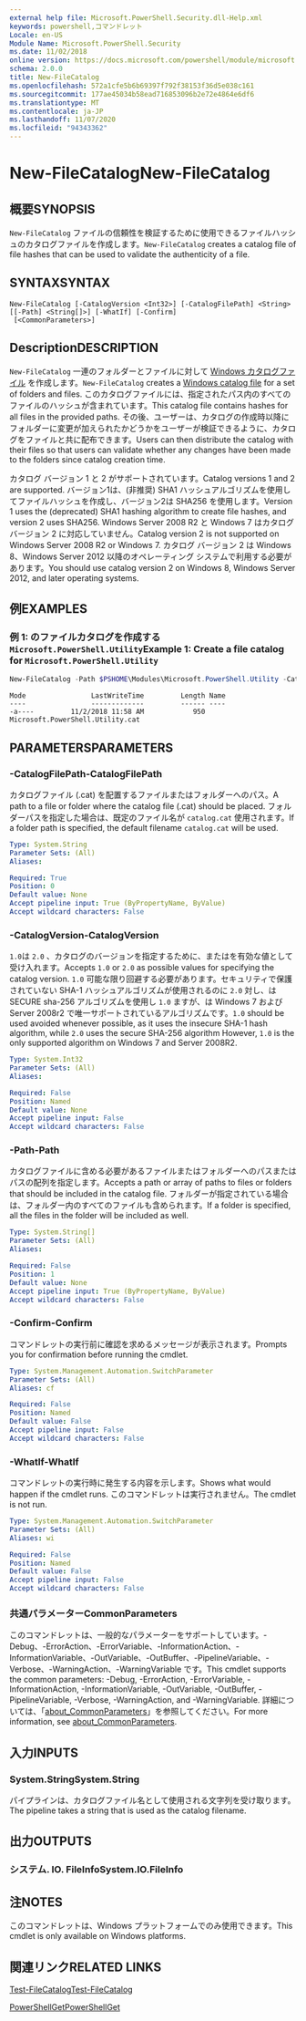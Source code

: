 ```yaml
---
external help file: Microsoft.PowerShell.Security.dll-Help.xml
keywords: powershell,コマンドレット
Locale: en-US
Module Name: Microsoft.PowerShell.Security
ms.date: 11/02/2018
online version: https://docs.microsoft.com/powershell/module/microsoft.powershell.security/new-filecatalog?view=powershell-5.1&WT.mc_id=ps-gethelp
schema: 2.0.0
title: New-FileCatalog
ms.openlocfilehash: 572a1cfe5b6b69397f792f38153f36d5e038c161
ms.sourcegitcommit: 177ae45034b58ead716853096b2e72e4864e6df6
ms.translationtype: MT
ms.contentlocale: ja-JP
ms.lasthandoff: 11/07/2020
ms.locfileid: "94343362"
---
```

# <span data-ttu-id="8bb85-103">New-FileCatalog</span><span class="sxs-lookup"><span data-stu-id="8bb85-103">New-FileCatalog</span></span>

## <span data-ttu-id="8bb85-104">概要</span><span class="sxs-lookup"><span data-stu-id="8bb85-104">SYNOPSIS</span></span>
<span data-ttu-id="8bb85-105">`New-FileCatalog` ファイルの信頼性を検証するために使用できるファイルハッシュのカタログファイルを作成します。</span><span class="sxs-lookup"><span data-stu-id="8bb85-105">`New-FileCatalog` creates a catalog file of file hashes that can be used to validate the authenticity of a file.</span></span>

## <span data-ttu-id="8bb85-106">SYNTAX</span><span class="sxs-lookup"><span data-stu-id="8bb85-106">SYNTAX</span></span>

```
New-FileCatalog [-CatalogVersion <Int32>] [-CatalogFilePath] <String> [[-Path] <String[]>] [-WhatIf] [-Confirm]
 [<CommonParameters>]
```

## <span data-ttu-id="8bb85-107">Description</span><span class="sxs-lookup"><span data-stu-id="8bb85-107">DESCRIPTION</span></span>

<span data-ttu-id="8bb85-108">`New-FileCatalog` 一連のフォルダーとファイルに対して [Windows カタログファイル](/windows-hardware/drivers/install/catalog-files) を作成します。</span><span class="sxs-lookup"><span data-stu-id="8bb85-108">`New-FileCatalog` creates a [Windows catalog file](/windows-hardware/drivers/install/catalog-files) for a set of folders and files.</span></span> <span data-ttu-id="8bb85-109">このカタログファイルには、指定されたパス内のすべてのファイルのハッシュが含まれています。</span><span class="sxs-lookup"><span data-stu-id="8bb85-109">This catalog file contains hashes for all files in the provided paths.</span></span> <span data-ttu-id="8bb85-110">その後、ユーザーは、カタログの作成時以降にフォルダーに変更が加えられたかどうかをユーザーが検証できるように、カタログをファイルと共に配布できます。</span><span class="sxs-lookup"><span data-stu-id="8bb85-110">Users can then distribute the catalog with their files so that users can validate whether any changes have been made to the folders since catalog creation time.</span></span>

<span data-ttu-id="8bb85-111">カタログ バージョン 1 と 2 がサポートされています。</span><span class="sxs-lookup"><span data-stu-id="8bb85-111">Catalog versions 1 and 2 are supported.</span></span> <span data-ttu-id="8bb85-112">バージョン1は、(非推奨) SHA1 ハッシュアルゴリズムを使用してファイルハッシュを作成し、バージョン2は SHA256 を使用します。</span><span class="sxs-lookup"><span data-stu-id="8bb85-112">Version 1 uses the (deprecated) SHA1 hashing algorithm to create file hashes, and version 2 uses SHA256.</span></span> <span data-ttu-id="8bb85-113">Windows Server 2008 R2 と Windows 7 はカタログ バージョン 2 に対応していません。</span><span class="sxs-lookup"><span data-stu-id="8bb85-113">Catalog version 2 is not supported on Windows Server 2008 R2 or Windows 7.</span></span> <span data-ttu-id="8bb85-114">カタログ バージョン 2 は Windows 8、Windows Server 2012 以降のオペレーティング システムで利用する必要があります。</span><span class="sxs-lookup"><span data-stu-id="8bb85-114">You should use catalog version 2 on Windows 8, Windows Server 2012, and later operating systems.</span></span>

## <span data-ttu-id="8bb85-115">例</span><span class="sxs-lookup"><span data-stu-id="8bb85-115">EXAMPLES</span></span>

### <span data-ttu-id="8bb85-116">例 1: のファイルカタログを作成する `Microsoft.PowerShell.Utility`</span><span class="sxs-lookup"><span data-stu-id="8bb85-116">Example 1: Create a file catalog for `Microsoft.PowerShell.Utility`</span></span>

```powershell
New-FileCatalog -Path $PSHOME\Modules\Microsoft.PowerShell.Utility -CatalogFilePath \temp\Microsoft.PowerShell.Utility.cat -CatalogVersion 2.0
```

```Output
Mode                LastWriteTime         Length Name
----                -------------         ------ ----
-a----         11/2/2018 11:58 AM            950 Microsoft.PowerShell.Utility.cat
```

## <span data-ttu-id="8bb85-117">PARAMETERS</span><span class="sxs-lookup"><span data-stu-id="8bb85-117">PARAMETERS</span></span>

### <span data-ttu-id="8bb85-118">-CatalogFilePath</span><span class="sxs-lookup"><span data-stu-id="8bb85-118">-CatalogFilePath</span></span>

<span data-ttu-id="8bb85-119">カタログファイル (.cat) を配置するファイルまたはフォルダーへのパス。</span><span class="sxs-lookup"><span data-stu-id="8bb85-119">A path to a file or folder where the catalog file (.cat) should be placed.</span></span> <span data-ttu-id="8bb85-120">フォルダーパスを指定した場合は、既定のファイル名が `catalog.cat` 使用されます。</span><span class="sxs-lookup"><span data-stu-id="8bb85-120">If a folder path is specified, the default filename `catalog.cat` will be used.</span></span>

```yaml
Type: System.String
Parameter Sets: (All)
Aliases:

Required: True
Position: 0
Default value: None
Accept pipeline input: True (ByPropertyName, ByValue)
Accept wildcard characters: False
```

### <span data-ttu-id="8bb85-121">-CatalogVersion</span><span class="sxs-lookup"><span data-stu-id="8bb85-121">-CatalogVersion</span></span>

<span data-ttu-id="8bb85-122">`1.0`は `2.0` 、カタログのバージョンを指定するために、またはを有効な値として受け入れます。</span><span class="sxs-lookup"><span data-stu-id="8bb85-122">Accepts `1.0` or `2.0` as possible values for specifying the catalog version.</span></span> <span data-ttu-id="8bb85-123">`1.0` 可能な限り回避する必要があります。セキュリティで保護されていない SHA-1 ハッシュアルゴリズムが使用されるのに `2.0` 対し、は SECURE sha-256 アルゴリズムを使用し `1.0` ますが、は Windows 7 および Server 2008r2 で唯一サポートされているアルゴリズムです。</span><span class="sxs-lookup"><span data-stu-id="8bb85-123">`1.0` should be used avoided whenever possible, as it uses the insecure SHA-1 hash algorithm, while `2.0` uses the secure SHA-256 algorithm However, `1.0` is the only supported algorithm on Windows 7 and Server 2008R2.</span></span>

```yaml
Type: System.Int32
Parameter Sets: (All)
Aliases:

Required: False
Position: Named
Default value: None
Accept pipeline input: False
Accept wildcard characters: False
```

### <span data-ttu-id="8bb85-124">-Path</span><span class="sxs-lookup"><span data-stu-id="8bb85-124">-Path</span></span>

<span data-ttu-id="8bb85-125">カタログファイルに含める必要があるファイルまたはフォルダーへのパスまたはパスの配列を指定します。</span><span class="sxs-lookup"><span data-stu-id="8bb85-125">Accepts a path or array of paths to files or folders that should be included in the catalog file.</span></span> <span data-ttu-id="8bb85-126">フォルダーが指定されている場合は、フォルダー内のすべてのファイルも含められます。</span><span class="sxs-lookup"><span data-stu-id="8bb85-126">If a folder is specified, all the files in the folder will be included as well.</span></span>

```yaml
Type: System.String[]
Parameter Sets: (All)
Aliases:

Required: False
Position: 1
Default value: None
Accept pipeline input: True (ByPropertyName, ByValue)
Accept wildcard characters: False
```

### <span data-ttu-id="8bb85-127">-Confirm</span><span class="sxs-lookup"><span data-stu-id="8bb85-127">-Confirm</span></span>

<span data-ttu-id="8bb85-128">コマンドレットの実行前に確認を求めるメッセージが表示されます。</span><span class="sxs-lookup"><span data-stu-id="8bb85-128">Prompts you for confirmation before running the cmdlet.</span></span>

```yaml
Type: System.Management.Automation.SwitchParameter
Parameter Sets: (All)
Aliases: cf

Required: False
Position: Named
Default value: False
Accept pipeline input: False
Accept wildcard characters: False
```

### <span data-ttu-id="8bb85-129">-WhatIf</span><span class="sxs-lookup"><span data-stu-id="8bb85-129">-WhatIf</span></span>

<span data-ttu-id="8bb85-130">コマンドレットの実行時に発生する内容を示します。</span><span class="sxs-lookup"><span data-stu-id="8bb85-130">Shows what would happen if the cmdlet runs.</span></span> <span data-ttu-id="8bb85-131">このコマンドレットは実行されません。</span><span class="sxs-lookup"><span data-stu-id="8bb85-131">The cmdlet is not run.</span></span>

```yaml
Type: System.Management.Automation.SwitchParameter
Parameter Sets: (All)
Aliases: wi

Required: False
Position: Named
Default value: False
Accept pipeline input: False
Accept wildcard characters: False
```

### <span data-ttu-id="8bb85-132">共通パラメーター</span><span class="sxs-lookup"><span data-stu-id="8bb85-132">CommonParameters</span></span>

<span data-ttu-id="8bb85-133">このコマンドレットは、一般的なパラメーターをサポートしています。-Debug、-ErrorAction、-ErrorVariable、-InformationAction、-InformationVariable、-OutVariable、-OutBuffer、-PipelineVariable、-Verbose、-WarningAction、-WarningVariable です。</span><span class="sxs-lookup"><span data-stu-id="8bb85-133">This cmdlet supports the common parameters: -Debug, -ErrorAction, -ErrorVariable, -InformationAction, -InformationVariable, -OutVariable, -OutBuffer, -PipelineVariable, -Verbose, -WarningAction, and -WarningVariable.</span></span> <span data-ttu-id="8bb85-134">詳細については、「[about_CommonParameters](https://go.microsoft.com/fwlink/?LinkID=113216)」を参照してください。</span><span class="sxs-lookup"><span data-stu-id="8bb85-134">For more information, see [about_CommonParameters](https://go.microsoft.com/fwlink/?LinkID=113216).</span></span>

## <span data-ttu-id="8bb85-135">入力</span><span class="sxs-lookup"><span data-stu-id="8bb85-135">INPUTS</span></span>

### <span data-ttu-id="8bb85-136">System.String</span><span class="sxs-lookup"><span data-stu-id="8bb85-136">System.String</span></span>

<span data-ttu-id="8bb85-137">パイプラインは、カタログファイル名として使用される文字列を受け取ります。</span><span class="sxs-lookup"><span data-stu-id="8bb85-137">The pipeline takes a string that is used as the catalog filename.</span></span>

## <span data-ttu-id="8bb85-138">出力</span><span class="sxs-lookup"><span data-stu-id="8bb85-138">OUTPUTS</span></span>

### <span data-ttu-id="8bb85-139">システム. IO. FileInfo</span><span class="sxs-lookup"><span data-stu-id="8bb85-139">System.IO.FileInfo</span></span>

## <span data-ttu-id="8bb85-140">注</span><span class="sxs-lookup"><span data-stu-id="8bb85-140">NOTES</span></span>

<span data-ttu-id="8bb85-141">このコマンドレットは、Windows プラットフォームでのみ使用できます。</span><span class="sxs-lookup"><span data-stu-id="8bb85-141">This cmdlet is only available on Windows platforms.</span></span>

## <span data-ttu-id="8bb85-142">関連リンク</span><span class="sxs-lookup"><span data-stu-id="8bb85-142">RELATED LINKS</span></span>

[<span data-ttu-id="8bb85-143">Test-FileCatalog</span><span class="sxs-lookup"><span data-stu-id="8bb85-143">Test-FileCatalog</span></span>](Test-FileCatalog.md)

[<span data-ttu-id="8bb85-144">PowerShellGet</span><span class="sxs-lookup"><span data-stu-id="8bb85-144">PowerShellGet</span></span>](/powerShell/module/powershellget)

